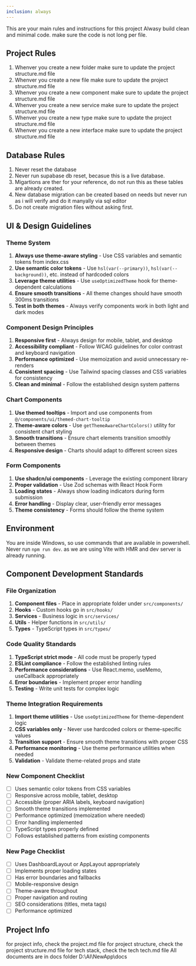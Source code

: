 ```yaml
---
inclusion: always
---
```


This are your main rules and instructions for this project
Alwasy build clean and minimal code.
make sure the code is not long per file.
## Project Rules
1. Whenver you create a new folder make sure to update the project structure.md file
2. Whenver you create a new file make sure to update the project structure.md file
3. Whenver you create a new component make sure to update the project structure.md file
4. Whenver you create a new service make sure to update the project structure.md file
5. Whenver you create a new type make sure to update the project structure.md file
6. Whenver you create a new interface make sure to update the project structure.md file

## Database Rules
1. Never reset the database
2. Never run supabase db reset, becasue this is a live database. 
3. Migartions are ther for your reference, do not run this as these tables are already created.
4. New database migration can be created based on needs but never run as i will verify and do it manyally via sql editor
5. Do not create migration files without asking first.

## UI & Design Guidelines

### Theme System
1. **Always use theme-aware styling** - Use CSS variables and semantic tokens from index.css
2. **Use semantic color tokens** - Use `hsl(var(--primary))`, `hsl(var(--background))`, etc. instead of hardcoded colors
3. **Leverage theme utilities** - Use `useOptimizedTheme` hook for theme-dependent calculations
4. **Ensure smooth transitions** - All theme changes should have smooth 300ms transitions
5. **Test in both themes** - Always verify components work in both light and dark modes

### Component Design Principles
1. **Responsive first** - Always design for mobile, tablet, and desktop
2. **Accessibility compliant** - Follow WCAG guidelines for color contrast and keyboard navigation
3. **Performance optimized** - Use memoization and avoid unnecessary re-renders
4. **Consistent spacing** - Use Tailwind spacing classes and CSS variables for consistency
5. **Clean and minimal** - Follow the established design system patterns

### Chart Components
1. **Use themed tooltips** - Import and use components from `@/components/ui/themed-chart-tooltip`
2. **Theme-aware colors** - Use `getThemeAwareChartColors()` utility for consistent chart styling
3. **Smooth transitions** - Ensure chart elements transition smoothly between themes
4. **Responsive design** - Charts should adapt to different screen sizes

### Form Components
1. **Use shadcn/ui components** - Leverage the existing component library
2. **Proper validation** - Use Zod schemas with React Hook Form
3. **Loading states** - Always show loading indicators during form submission
4. **Error handling** - Display clear, user-friendly error messages
5. **Theme consistency** - Forms should follow the theme system

## Environment
You are inside Windows, so use commands that are available in powershell.
Never run `npm run dev`. as we are using Vite with HMR and dev server is already running.

## Component Development Standards

### File Organization
1. **Component files** - Place in appropriate folder under `src/components/`
2. **Hooks** - Custom hooks go in `src/hooks/`
3. **Services** - Business logic in `src/services/`
4. **Utils** - Helper functions in `src/utils/`
5. **Types** - TypeScript types in `src/types/`

### Code Quality Standards
1. **TypeScript strict mode** - All code must be properly typed
2. **ESLint compliance** - Follow the established linting rules
3. **Performance considerations** - Use React.memo, useMemo, useCallback appropriately
4. **Error boundaries** - Implement proper error handling
5. **Testing** - Write unit tests for complex logic

### Theme Integration Requirements
1. **Import theme utilities** - Use `useOptimizedTheme` for theme-dependent logic
2. **CSS variables only** - Never use hardcoded colors or theme-specific values
3. **Transition support** - Ensure smooth theme transitions with proper CSS
4. **Performance monitoring** - Use theme performance utilities when needed
5. **Validation** - Validate theme-related props and state

### New Component Checklist
- [ ] Uses semantic color tokens from CSS variables
- [ ] Responsive across mobile, tablet, desktop
- [ ] Accessible (proper ARIA labels, keyboard navigation)
- [ ] Smooth theme transitions implemented
- [ ] Performance optimized (memoization where needed)
- [ ] Error handling implemented
- [ ] TypeScript types properly defined
- [ ] Follows established patterns from existing components

### New Page Checklist
- [ ] Uses DashboardLayout or AppLayout appropriately
- [ ] Implements proper loading states
- [ ] Has error boundaries and fallbacks
- [ ] Mobile-responsive design
- [ ] Theme-aware throughout
- [ ] Proper navigation and routing
- [ ] SEO considerations (titles, meta tags)
- [ ] Performance optimized

## Project Info
for project info, check the project.md file
for project structure, check the project structure.md file
for tech stack, check the tech tech.md file
All documents are in docs folder D:\AI\NewApp\docs

